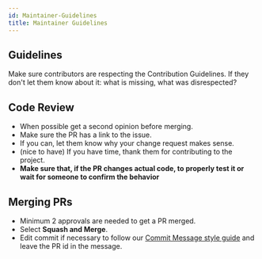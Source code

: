 ```yaml
---
id: Maintainer-Guidelines
title: Maintainer Guidelines
---
```


## Guidelines
Make sure contributors are respecting the Contribution Guidelines. If they don't let them know about it: what is missing, what was disrespected?

## Code Review
- When possible get a second opinion before merging.
- Make sure the PR has a link to the issue.
- If you can, let them know why your change request makes sense.
- (nice to have) If you have time, thank them for contributing to the project.
- **Make sure that, if the PR changes actual code, to properly test it or wait for someone to confirm the behavior**

## Merging PRs
- Minimum 2 approvals are needed to get a PR merged.
- Select **Squash and Merge**.
- Edit commit if necessary to follow our [Commit Message style guide](./Commit-Message-Style-Guide.md) and leave the PR id in the message.
